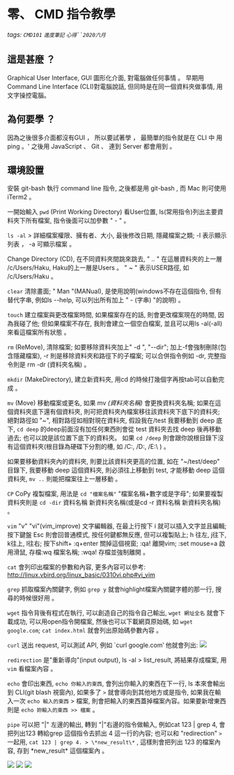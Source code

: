 # 零、 CMD 指令教學
###### tags: `CMD101` `進度筆記` `心得``2020六月`


## 這是甚麼 ？
Graphical User Interface, GUI 圖形化介面, 對電腦做任何事情 。
早期用 Command Line Interface (CLI)對電腦說話, 但同時是在同一個資料夾做事情, 用文字操控電腦。

## 為何要學 ？ 
因為之後很多介面都沒有GUI ， 所以要試著學 ， 最簡單的指令就是在 CLI 中 用 ping 。' 
之後用 JavaScript 、 Git 、 連到 Server 都會用到 。

## 環境設置
安裝 git-bash 執行 command line 指令, 之後都是用 git-bash , 而 Mac 則可使用 iTerm2 。

一開始輸入 `pwd` (Print Working Directory) 看User位置, ls(常用指令)列出主要資料夾下所有檔案, 指令後面可以加參數 " - " 。

`ls -al` > 詳細檔案權限、擁有者、大小, 最後修改日期, 隱藏檔案之類; -l 表示顯示列表 ， -a 可顯示檔案 。

Change Directory (CD), 在不同資料夾間跳來跳去, " .. " 在這層資料夾的上一層 /c/Users/Haku, Haku的上一層是Users 。 " ~ " 表示USER路徑, 如 /c/Users/Haku 。

 `clear` 清除畫面; " Man "(MANual), 是使用說明(windows不存在這個指令, 但有替代字串, 例如ls --help, 可以列出所有加上 " - (字串) "的說明) 。  
 
 `touch` 建立檔案與更改檔案時間, 如果檔案存在的話, 則會更改檔案現在的時間, 因為我碰了他; 但如果檔案不存在, 我則會建立一個空白檔案, 並且可以用ls -al(-all)來看這檔案所有狀態 。

 `rm` (ReMove), 清除檔案; 如要移除資料夾加上" -d ", "--dir"; 加上-f會強制刪除(包含隱藏檔案), -r 則是移除資料夾和路徑下的子檔案; 可以合併指令例如 -dr, 完整指令則是 rm -dr (資料夾名稱) 。

 `mkdir` (MakeDirectory), 建立新資料夾, 用cd 的時候打幾個字再按tab可以自動完成 。

 `mv` (Move) 移動檔案或更名, 如果 mv *(資料夾名稱)* 會更換資料夾名稱; 如果在這個資料夾底下還有個資料夾, 則可把資料夾內檔案移往該資料夾下底下的資料夾;  絕對路徑如 "~", 相對路徑如相對現在資料夾, 假設我在/test 我要移動到 deep 底下, `cd deep` 的deep前面沒有加任何東西則會從 test 資料夾去找 deep 後再移動過去; 也可以說是該位置下底下的資料夾。 如果 `cd /deep` 則會跟你說根目錄下沒有這個資料夾(根目錄為硬碟下分割的槽, 如 /C:\, /D:\, /E:\ ) 。
 
如果要移動資料夾內的資料夾, 則要比該資料夾更高的位置, 如在 "~/test/deep" 目錄下, 我要移動 deep 這個資料夾, 則必須往上移動到 test, 才能移動 deep 這個資料夾, `mv ..` 則能把檔案往上一層移動 。

`CP` CoPy 複製檔案, 用法是 `cd "檔案名稱"` "檔案名稱+數字或是字母"; 如果要複製資料夾則是 `cd -dir` 資料名稱 新資料夾名稱(或是cd -r 資料名稱 新資料夾名稱) 。

 `vim` "v" "vi"(vim_improve) 文字編輯器, 在最上行按下 i 就可以插入文字並且編輯; 按下鍵盤 Esc 則會回普通模式, 按任何鍵都無反應, 但可以複製貼上; h 往左, j往下, k往上, l往右; 按下shift+ :q+enter 關掉這個視窗; :qa!</Enter> 離開vim; :set mouse=a 啟用滑鼠, 存檔:wq 檔案名稱; :wqa! 存檔並強制離開 。

 `cat` 會列印出檔案的參數和內容, 更多內容可以參考:   http://linux.vbird.org/linux_basic/0310vi.php#vi_vim  

 `grep` 抓取檔案內關鍵字, 例如 `grep y` 就會highlight檔案內關鍵字體的那一行, 搜尋的時候很好用 。

 `wget` 指令背後有程式在執行, 可以創造自己的指令自己輸出, `wget 網址全名` 就會下載成功, 可以用open指令開檔案, 然後也可以下載網頁原始碼, 如 `wget google.com`; `cat index.html` 就會列出原始碼參數內容 。   
 
 `curl` 送出 request, 可以測試 API, 例如 `curl google.com‵ 他就會列出:
![](https://i.imgur.com/AtOEzDy.png)  

  
 `redirection` 是"重新導向"(input output), ls -al > list_result, 將結果存成檔案, 用 `vim` 看檔案內容 。
 
 `echo` 會印出東西, `echo 你輸入的東西`, 會列出你輸入的東西在下一行, ls 本來會輸出到 CLI(git blash 視窗內), 如果多了 `>` 就會導向到其他地方或是指令, 如果我在輸入一次 `echo 輸入的東西` > 檔案, 則會把輸入的東西蓋掉檔案內容。如果要新增東西則是 `echo 妳輸入的東西 >> 檔案` 。

 `pipe` 可以把 "|" 左邊的輸出, 轉到 "|"右邊的指令做輸入, 例如cat 123 | grep 4, 會把列出123 轉給grep 這個指令去抓出 4 這一行的內容; 也可以和 "redirection" `>` 一起用, `cat 123 | grep 4. > \*new_result\*` , 這樣則會把列出 123 的檔案內容, 存到 \*new_result\* 這個檔案內 。

[![](http://img.shields.io/static/v1?label=SlackMe&message=JhenYu&?style=for-the-badge&logo=appveyor=Slack&color=0095FF)](https://lidemy.slack.com/app_redirect?channel=U014VGFNE6S)
[![](http://img.shields.io/static/v1?label=Linkedin&message=JhenYu&?style=for-the-badge&logo=appveyor=Slack&color=00BFFF)](www.linkedin.com/in/jhen-yu-shih-082b29129)
[![](http://img.shields.io/static/v1?label=→@ＩＧ&message=JhenYu&?style=for-the-badge&logo=appveyor=Slack&color=FF004C)](https://www.instagram.com/haku2zas/?hl=zh-tw)



